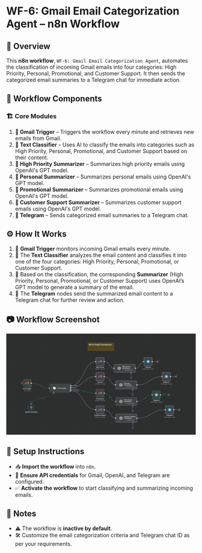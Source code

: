 # WF-6: Gmail Email Categorization Agent – n8n Workflow

## 📌 Overview
This **n8n workflow**, `WF-6: Gmail Email Categorization Agent`, automates the classification of incoming Gmail emails into four categories: High Priority, Personal, Promotional, and Customer Support. It then sends the categorized email summaries to a Telegram chat for immediate action.

## 🔧 Workflow Components
### 🏗️ Core Modules
1. **📧 Gmail Trigger** – Triggers the workflow every minute and retrieves new emails from Gmail.
2. **🤖 Text Classifier** – Uses AI to classify the emails into categories such as High Priority, Personal, Promotional, and Customer Support based on their content.
3. **📝 High Priority Summarizer** – Summarizes high priority emails using OpenAI's GPT model.
4. **📝 Personal Summarizer** – Summarizes personal emails using OpenAI's GPT model.
5. **📝 Promotional Summarizer** – Summarizes promotional emails using OpenAI's GPT model.
6. **📝 Customer Support Summarizer** – Summarizes customer support emails using OpenAI's GPT model.
7. **📱 Telegram** – Sends categorized email summaries to a Telegram chat.

## ⚙️ How It Works
1. 📧 **Gmail Trigger** monitors incoming Gmail emails every minute.
2. 🤖 The **Text Classifier** analyzes the email content and classifies it into one of the four categories: High Priority, Personal, Promotional, or Customer Support.
3. 📝 Based on the classification, the corresponding **Summarizer** (High Priority, Personal, Promotional, or Customer Support) uses OpenAI’s GPT model to generate a summary of the email.
4. 📱 The **Telegram** nodes send the summarized email content to a Telegram chat for further review and action.

## 📷 Workflow Screenshot
![WF-6 Screenshot](WF6.png)

## 🚀 Setup Instructions
- 📥 **Import the workflow** into `n8n`.
- 🔑 **Ensure API credentials** for Gmail, OpenAI, and Telegram are configured.
- ✅ **Activate the workflow** to start classifying and summarizing incoming emails.

## 📝 Notes
- ⚠️ The workflow is **inactive by default**.
- 🛠️ Customize the email categorization criteria and Telegram chat ID as per your requirements.

